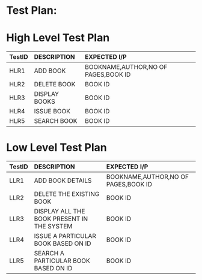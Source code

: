 # **Test Plan:**

# **High Level Test Plan**
|TestID|DESCRIPTION|EXPECTED I/P|
|:--|:----------|:-----|
|HLR1|ADD BOOK|BOOKNAME,AUTHOR,NO OF PAGES,BOOK ID|
|HLR2|DELETE BOOK|BOOK ID|
|HLR3|DISPLAY BOOKS|BOOK ID|
|HLR4|ISSUE BOOK|BOOK ID|
|HLR5|SEARCH BOOK|BOOK ID|
# **Low Level Test Plan**
|TestID|DESCRIPTION|EXPECTED I/P|
|:--|:----------|:-----|
|LLR1|ADD BOOK DETAILS|BOOKNAME,AUTHOR,NO OF PAGES,BOOK ID|
|LLR2|DELETE THE EXISTING BOOK|BOOK ID|
|LLR3|DISPLAY ALL THE BOOK PRESENT IN THE SYSTEM|BOOK ID|
|LLR4|ISSUE A PARTICULAR BOOK BASED ON ID|BOOK ID|
|LLR5|SEARCH A PARTICULAR BOOK BASED ON ID|BOOK ID|

